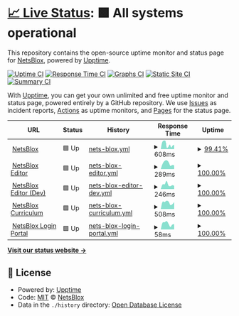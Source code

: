 # [📈 Live Status](https://NetsBlox.github.io/uptime): <!--live status--> **🟩 All systems operational**

This repository contains the open-source uptime monitor and status page for [NetsBlox](https://netsblox.org/), powered by [Upptime](https://github.com/upptime/upptime).

[![Uptime CI](https://github.com/NetsBlox/uptime/workflows/Uptime%20CI/badge.svg)](https://github.com/NetsBlox/uptime/actions?query=workflow%3A%22Uptime+CI%22)
[![Response Time CI](https://github.com/NetsBlox/uptime/workflows/Response%20Time%20CI/badge.svg)](https://github.com/NetsBlox/uptime/actions?query=workflow%3A%22Response+Time+CI%22)
[![Graphs CI](https://github.com/NetsBlox/uptime/workflows/Graphs%20CI/badge.svg)](https://github.com/NetsBlox/uptime/actions?query=workflow%3A%22Graphs+CI%22)
[![Static Site CI](https://github.com/NetsBlox/uptime/workflows/Static%20Site%20CI/badge.svg)](https://github.com/NetsBlox/uptime/actions?query=workflow%3A%22Static+Site+CI%22)
[![Summary CI](https://github.com/NetsBlox/uptime/workflows/Summary%20CI/badge.svg)](https://github.com/NetsBlox/uptime/actions?query=workflow%3A%22Summary+CI%22)

With [Upptime](https://upptime.js.org), you can get your own unlimited and free uptime monitor and status page, powered entirely by a GitHub repository. We use [Issues](https://github.com/NetsBlox/uptime/issues) as incident reports, [Actions](https://github.com/NetsBlox/uptime/actions) as uptime monitors, and [Pages](https://NetsBlox.github.io/uptime) for the status page.

<!--start: status pages-->
<!-- This summary is generated by Upptime (https://github.com/upptime/upptime) -->
<!-- Do not edit this manually, your changes will be overwritten -->
<!-- prettier-ignore -->
| URL | Status | History | Response Time | Uptime |
| --- | ------ | ------- | ------------- | ------ |
| <img alt="" src="https://icons.duckduckgo.com/ip3/netsblox.org.ico" height="13"> [NetsBlox](https://netsblox.org) | 🟩 Up | [nets-blox.yml](https://github.com/NetsBlox/uptime/commits/HEAD/history/nets-blox.yml) | <details><summary><img alt="Response time graph" src="./graphs/nets-blox/response-time-week.png" height="20"> 608ms</summary><br><a href="https://NetsBlox.github.io/uptime/history/nets-blox"><img alt="Response time 869" src="https://img.shields.io/endpoint?url=https%3A%2F%2Fraw.githubusercontent.com%2FNetsBlox%2Fuptime%2FHEAD%2Fapi%2Fnets-blox%2Fresponse-time.json"></a><br><a href="https://NetsBlox.github.io/uptime/history/nets-blox"><img alt="24-hour response time 565" src="https://img.shields.io/endpoint?url=https%3A%2F%2Fraw.githubusercontent.com%2FNetsBlox%2Fuptime%2FHEAD%2Fapi%2Fnets-blox%2Fresponse-time-day.json"></a><br><a href="https://NetsBlox.github.io/uptime/history/nets-blox"><img alt="7-day response time 608" src="https://img.shields.io/endpoint?url=https%3A%2F%2Fraw.githubusercontent.com%2FNetsBlox%2Fuptime%2FHEAD%2Fapi%2Fnets-blox%2Fresponse-time-week.json"></a><br><a href="https://NetsBlox.github.io/uptime/history/nets-blox"><img alt="30-day response time 1032" src="https://img.shields.io/endpoint?url=https%3A%2F%2Fraw.githubusercontent.com%2FNetsBlox%2Fuptime%2FHEAD%2Fapi%2Fnets-blox%2Fresponse-time-month.json"></a><br><a href="https://NetsBlox.github.io/uptime/history/nets-blox"><img alt="1-year response time 869" src="https://img.shields.io/endpoint?url=https%3A%2F%2Fraw.githubusercontent.com%2FNetsBlox%2Fuptime%2FHEAD%2Fapi%2Fnets-blox%2Fresponse-time-year.json"></a></details> | <details><summary><a href="https://NetsBlox.github.io/uptime/history/nets-blox">99.41%</a></summary><a href="https://NetsBlox.github.io/uptime/history/nets-blox"><img alt="All-time uptime 99.97%" src="https://img.shields.io/endpoint?url=https%3A%2F%2Fraw.githubusercontent.com%2FNetsBlox%2Fuptime%2FHEAD%2Fapi%2Fnets-blox%2Fuptime.json"></a><br><a href="https://NetsBlox.github.io/uptime/history/nets-blox"><img alt="24-hour uptime 100.00%" src="https://img.shields.io/endpoint?url=https%3A%2F%2Fraw.githubusercontent.com%2FNetsBlox%2Fuptime%2FHEAD%2Fapi%2Fnets-blox%2Fuptime-day.json"></a><br><a href="https://NetsBlox.github.io/uptime/history/nets-blox"><img alt="7-day uptime 99.41%" src="https://img.shields.io/endpoint?url=https%3A%2F%2Fraw.githubusercontent.com%2FNetsBlox%2Fuptime%2FHEAD%2Fapi%2Fnets-blox%2Fuptime-week.json"></a><br><a href="https://NetsBlox.github.io/uptime/history/nets-blox"><img alt="30-day uptime 99.82%" src="https://img.shields.io/endpoint?url=https%3A%2F%2Fraw.githubusercontent.com%2FNetsBlox%2Fuptime%2FHEAD%2Fapi%2Fnets-blox%2Fuptime-month.json"></a><br><a href="https://NetsBlox.github.io/uptime/history/nets-blox"><img alt="1-year uptime 99.97%" src="https://img.shields.io/endpoint?url=https%3A%2F%2Fraw.githubusercontent.com%2FNetsBlox%2Fuptime%2FHEAD%2Fapi%2Fnets-blox%2Fuptime-year.json"></a></details>
| <img alt="" src="https://icons.duckduckgo.com/ip3/editor.netsblox.org.ico" height="13"> [NetsBlox Editor](https://editor.netsblox.org) | 🟩 Up | [nets-blox-editor.yml](https://github.com/NetsBlox/uptime/commits/HEAD/history/nets-blox-editor.yml) | <details><summary><img alt="Response time graph" src="./graphs/nets-blox-editor/response-time-week.png" height="20"> 289ms</summary><br><a href="https://NetsBlox.github.io/uptime/history/nets-blox-editor"><img alt="Response time 253" src="https://img.shields.io/endpoint?url=https%3A%2F%2Fraw.githubusercontent.com%2FNetsBlox%2Fuptime%2FHEAD%2Fapi%2Fnets-blox-editor%2Fresponse-time.json"></a><br><a href="https://NetsBlox.github.io/uptime/history/nets-blox-editor"><img alt="24-hour response time 184" src="https://img.shields.io/endpoint?url=https%3A%2F%2Fraw.githubusercontent.com%2FNetsBlox%2Fuptime%2FHEAD%2Fapi%2Fnets-blox-editor%2Fresponse-time-day.json"></a><br><a href="https://NetsBlox.github.io/uptime/history/nets-blox-editor"><img alt="7-day response time 289" src="https://img.shields.io/endpoint?url=https%3A%2F%2Fraw.githubusercontent.com%2FNetsBlox%2Fuptime%2FHEAD%2Fapi%2Fnets-blox-editor%2Fresponse-time-week.json"></a><br><a href="https://NetsBlox.github.io/uptime/history/nets-blox-editor"><img alt="30-day response time 264" src="https://img.shields.io/endpoint?url=https%3A%2F%2Fraw.githubusercontent.com%2FNetsBlox%2Fuptime%2FHEAD%2Fapi%2Fnets-blox-editor%2Fresponse-time-month.json"></a><br><a href="https://NetsBlox.github.io/uptime/history/nets-blox-editor"><img alt="1-year response time 253" src="https://img.shields.io/endpoint?url=https%3A%2F%2Fraw.githubusercontent.com%2FNetsBlox%2Fuptime%2FHEAD%2Fapi%2Fnets-blox-editor%2Fresponse-time-year.json"></a></details> | <details><summary><a href="https://NetsBlox.github.io/uptime/history/nets-blox-editor">100.00%</a></summary><a href="https://NetsBlox.github.io/uptime/history/nets-blox-editor"><img alt="All-time uptime 99.99%" src="https://img.shields.io/endpoint?url=https%3A%2F%2Fraw.githubusercontent.com%2FNetsBlox%2Fuptime%2FHEAD%2Fapi%2Fnets-blox-editor%2Fuptime.json"></a><br><a href="https://NetsBlox.github.io/uptime/history/nets-blox-editor"><img alt="24-hour uptime 100.00%" src="https://img.shields.io/endpoint?url=https%3A%2F%2Fraw.githubusercontent.com%2FNetsBlox%2Fuptime%2FHEAD%2Fapi%2Fnets-blox-editor%2Fuptime-day.json"></a><br><a href="https://NetsBlox.github.io/uptime/history/nets-blox-editor"><img alt="7-day uptime 100.00%" src="https://img.shields.io/endpoint?url=https%3A%2F%2Fraw.githubusercontent.com%2FNetsBlox%2Fuptime%2FHEAD%2Fapi%2Fnets-blox-editor%2Fuptime-week.json"></a><br><a href="https://NetsBlox.github.io/uptime/history/nets-blox-editor"><img alt="30-day uptime 99.96%" src="https://img.shields.io/endpoint?url=https%3A%2F%2Fraw.githubusercontent.com%2FNetsBlox%2Fuptime%2FHEAD%2Fapi%2Fnets-blox-editor%2Fuptime-month.json"></a><br><a href="https://NetsBlox.github.io/uptime/history/nets-blox-editor"><img alt="1-year uptime 99.99%" src="https://img.shields.io/endpoint?url=https%3A%2F%2Fraw.githubusercontent.com%2FNetsBlox%2Fuptime%2FHEAD%2Fapi%2Fnets-blox-editor%2Fuptime-year.json"></a></details>
| <img alt="" src="https://icons.duckduckgo.com/ip3/dev.netsblox.org.ico" height="13"> [NetsBlox Editor (Dev)](https://dev.netsblox.org) | 🟩 Up | [nets-blox-editor-dev.yml](https://github.com/NetsBlox/uptime/commits/HEAD/history/nets-blox-editor-dev.yml) | <details><summary><img alt="Response time graph" src="./graphs/nets-blox-editor-dev/response-time-week.png" height="20"> 246ms</summary><br><a href="https://NetsBlox.github.io/uptime/history/nets-blox-editor-dev"><img alt="Response time 248" src="https://img.shields.io/endpoint?url=https%3A%2F%2Fraw.githubusercontent.com%2FNetsBlox%2Fuptime%2FHEAD%2Fapi%2Fnets-blox-editor-dev%2Fresponse-time.json"></a><br><a href="https://NetsBlox.github.io/uptime/history/nets-blox-editor-dev"><img alt="24-hour response time 182" src="https://img.shields.io/endpoint?url=https%3A%2F%2Fraw.githubusercontent.com%2FNetsBlox%2Fuptime%2FHEAD%2Fapi%2Fnets-blox-editor-dev%2Fresponse-time-day.json"></a><br><a href="https://NetsBlox.github.io/uptime/history/nets-blox-editor-dev"><img alt="7-day response time 246" src="https://img.shields.io/endpoint?url=https%3A%2F%2Fraw.githubusercontent.com%2FNetsBlox%2Fuptime%2FHEAD%2Fapi%2Fnets-blox-editor-dev%2Fresponse-time-week.json"></a><br><a href="https://NetsBlox.github.io/uptime/history/nets-blox-editor-dev"><img alt="30-day response time 255" src="https://img.shields.io/endpoint?url=https%3A%2F%2Fraw.githubusercontent.com%2FNetsBlox%2Fuptime%2FHEAD%2Fapi%2Fnets-blox-editor-dev%2Fresponse-time-month.json"></a><br><a href="https://NetsBlox.github.io/uptime/history/nets-blox-editor-dev"><img alt="1-year response time 248" src="https://img.shields.io/endpoint?url=https%3A%2F%2Fraw.githubusercontent.com%2FNetsBlox%2Fuptime%2FHEAD%2Fapi%2Fnets-blox-editor-dev%2Fresponse-time-year.json"></a></details> | <details><summary><a href="https://NetsBlox.github.io/uptime/history/nets-blox-editor-dev">100.00%</a></summary><a href="https://NetsBlox.github.io/uptime/history/nets-blox-editor-dev"><img alt="All-time uptime 100.00%" src="https://img.shields.io/endpoint?url=https%3A%2F%2Fraw.githubusercontent.com%2FNetsBlox%2Fuptime%2FHEAD%2Fapi%2Fnets-blox-editor-dev%2Fuptime.json"></a><br><a href="https://NetsBlox.github.io/uptime/history/nets-blox-editor-dev"><img alt="24-hour uptime 100.00%" src="https://img.shields.io/endpoint?url=https%3A%2F%2Fraw.githubusercontent.com%2FNetsBlox%2Fuptime%2FHEAD%2Fapi%2Fnets-blox-editor-dev%2Fuptime-day.json"></a><br><a href="https://NetsBlox.github.io/uptime/history/nets-blox-editor-dev"><img alt="7-day uptime 100.00%" src="https://img.shields.io/endpoint?url=https%3A%2F%2Fraw.githubusercontent.com%2FNetsBlox%2Fuptime%2FHEAD%2Fapi%2Fnets-blox-editor-dev%2Fuptime-week.json"></a><br><a href="https://NetsBlox.github.io/uptime/history/nets-blox-editor-dev"><img alt="30-day uptime 100.00%" src="https://img.shields.io/endpoint?url=https%3A%2F%2Fraw.githubusercontent.com%2FNetsBlox%2Fuptime%2FHEAD%2Fapi%2Fnets-blox-editor-dev%2Fuptime-month.json"></a><br><a href="https://NetsBlox.github.io/uptime/history/nets-blox-editor-dev"><img alt="1-year uptime 100.00%" src="https://img.shields.io/endpoint?url=https%3A%2F%2Fraw.githubusercontent.com%2FNetsBlox%2Fuptime%2FHEAD%2Fapi%2Fnets-blox-editor-dev%2Fuptime-year.json"></a></details>
| <img alt="" src="https://icons.duckduckgo.com/ip3/curriculum.netsblox.org.ico" height="13"> [NetsBlox Curriculum](https://curriculum.netsblox.org) | 🟩 Up | [nets-blox-curriculum.yml](https://github.com/NetsBlox/uptime/commits/HEAD/history/nets-blox-curriculum.yml) | <details><summary><img alt="Response time graph" src="./graphs/nets-blox-curriculum/response-time-week.png" height="20"> 508ms</summary><br><a href="https://NetsBlox.github.io/uptime/history/nets-blox-curriculum"><img alt="Response time 482" src="https://img.shields.io/endpoint?url=https%3A%2F%2Fraw.githubusercontent.com%2FNetsBlox%2Fuptime%2FHEAD%2Fapi%2Fnets-blox-curriculum%2Fresponse-time.json"></a><br><a href="https://NetsBlox.github.io/uptime/history/nets-blox-curriculum"><img alt="24-hour response time 537" src="https://img.shields.io/endpoint?url=https%3A%2F%2Fraw.githubusercontent.com%2FNetsBlox%2Fuptime%2FHEAD%2Fapi%2Fnets-blox-curriculum%2Fresponse-time-day.json"></a><br><a href="https://NetsBlox.github.io/uptime/history/nets-blox-curriculum"><img alt="7-day response time 508" src="https://img.shields.io/endpoint?url=https%3A%2F%2Fraw.githubusercontent.com%2FNetsBlox%2Fuptime%2FHEAD%2Fapi%2Fnets-blox-curriculum%2Fresponse-time-week.json"></a><br><a href="https://NetsBlox.github.io/uptime/history/nets-blox-curriculum"><img alt="30-day response time 499" src="https://img.shields.io/endpoint?url=https%3A%2F%2Fraw.githubusercontent.com%2FNetsBlox%2Fuptime%2FHEAD%2Fapi%2Fnets-blox-curriculum%2Fresponse-time-month.json"></a><br><a href="https://NetsBlox.github.io/uptime/history/nets-blox-curriculum"><img alt="1-year response time 482" src="https://img.shields.io/endpoint?url=https%3A%2F%2Fraw.githubusercontent.com%2FNetsBlox%2Fuptime%2FHEAD%2Fapi%2Fnets-blox-curriculum%2Fresponse-time-year.json"></a></details> | <details><summary><a href="https://NetsBlox.github.io/uptime/history/nets-blox-curriculum">100.00%</a></summary><a href="https://NetsBlox.github.io/uptime/history/nets-blox-curriculum"><img alt="All-time uptime 100.00%" src="https://img.shields.io/endpoint?url=https%3A%2F%2Fraw.githubusercontent.com%2FNetsBlox%2Fuptime%2FHEAD%2Fapi%2Fnets-blox-curriculum%2Fuptime.json"></a><br><a href="https://NetsBlox.github.io/uptime/history/nets-blox-curriculum"><img alt="24-hour uptime 100.00%" src="https://img.shields.io/endpoint?url=https%3A%2F%2Fraw.githubusercontent.com%2FNetsBlox%2Fuptime%2FHEAD%2Fapi%2Fnets-blox-curriculum%2Fuptime-day.json"></a><br><a href="https://NetsBlox.github.io/uptime/history/nets-blox-curriculum"><img alt="7-day uptime 100.00%" src="https://img.shields.io/endpoint?url=https%3A%2F%2Fraw.githubusercontent.com%2FNetsBlox%2Fuptime%2FHEAD%2Fapi%2Fnets-blox-curriculum%2Fuptime-week.json"></a><br><a href="https://NetsBlox.github.io/uptime/history/nets-blox-curriculum"><img alt="30-day uptime 100.00%" src="https://img.shields.io/endpoint?url=https%3A%2F%2Fraw.githubusercontent.com%2FNetsBlox%2Fuptime%2FHEAD%2Fapi%2Fnets-blox-curriculum%2Fuptime-month.json"></a><br><a href="https://NetsBlox.github.io/uptime/history/nets-blox-curriculum"><img alt="1-year uptime 100.00%" src="https://img.shields.io/endpoint?url=https%3A%2F%2Fraw.githubusercontent.com%2FNetsBlox%2Fuptime%2FHEAD%2Fapi%2Fnets-blox-curriculum%2Fuptime-year.json"></a></details>
| <img alt="" src="https://icons.duckduckgo.com/ip3/login.netsblox.org.ico" height="13"> [NetsBlox Login Portal](https://login.netsblox.org) | 🟩 Up | [nets-blox-login-portal.yml](https://github.com/NetsBlox/uptime/commits/HEAD/history/nets-blox-login-portal.yml) | <details><summary><img alt="Response time graph" src="./graphs/nets-blox-login-portal/response-time-week.png" height="20"> 58ms</summary><br><a href="https://NetsBlox.github.io/uptime/history/nets-blox-login-portal"><img alt="Response time 48" src="https://img.shields.io/endpoint?url=https%3A%2F%2Fraw.githubusercontent.com%2FNetsBlox%2Fuptime%2FHEAD%2Fapi%2Fnets-blox-login-portal%2Fresponse-time.json"></a><br><a href="https://NetsBlox.github.io/uptime/history/nets-blox-login-portal"><img alt="24-hour response time 53" src="https://img.shields.io/endpoint?url=https%3A%2F%2Fraw.githubusercontent.com%2FNetsBlox%2Fuptime%2FHEAD%2Fapi%2Fnets-blox-login-portal%2Fresponse-time-day.json"></a><br><a href="https://NetsBlox.github.io/uptime/history/nets-blox-login-portal"><img alt="7-day response time 58" src="https://img.shields.io/endpoint?url=https%3A%2F%2Fraw.githubusercontent.com%2FNetsBlox%2Fuptime%2FHEAD%2Fapi%2Fnets-blox-login-portal%2Fresponse-time-week.json"></a><br><a href="https://NetsBlox.github.io/uptime/history/nets-blox-login-portal"><img alt="30-day response time 50" src="https://img.shields.io/endpoint?url=https%3A%2F%2Fraw.githubusercontent.com%2FNetsBlox%2Fuptime%2FHEAD%2Fapi%2Fnets-blox-login-portal%2Fresponse-time-month.json"></a><br><a href="https://NetsBlox.github.io/uptime/history/nets-blox-login-portal"><img alt="1-year response time 48" src="https://img.shields.io/endpoint?url=https%3A%2F%2Fraw.githubusercontent.com%2FNetsBlox%2Fuptime%2FHEAD%2Fapi%2Fnets-blox-login-portal%2Fresponse-time-year.json"></a></details> | <details><summary><a href="https://NetsBlox.github.io/uptime/history/nets-blox-login-portal">100.00%</a></summary><a href="https://NetsBlox.github.io/uptime/history/nets-blox-login-portal"><img alt="All-time uptime 100.00%" src="https://img.shields.io/endpoint?url=https%3A%2F%2Fraw.githubusercontent.com%2FNetsBlox%2Fuptime%2FHEAD%2Fapi%2Fnets-blox-login-portal%2Fuptime.json"></a><br><a href="https://NetsBlox.github.io/uptime/history/nets-blox-login-portal"><img alt="24-hour uptime 100.00%" src="https://img.shields.io/endpoint?url=https%3A%2F%2Fraw.githubusercontent.com%2FNetsBlox%2Fuptime%2FHEAD%2Fapi%2Fnets-blox-login-portal%2Fuptime-day.json"></a><br><a href="https://NetsBlox.github.io/uptime/history/nets-blox-login-portal"><img alt="7-day uptime 100.00%" src="https://img.shields.io/endpoint?url=https%3A%2F%2Fraw.githubusercontent.com%2FNetsBlox%2Fuptime%2FHEAD%2Fapi%2Fnets-blox-login-portal%2Fuptime-week.json"></a><br><a href="https://NetsBlox.github.io/uptime/history/nets-blox-login-portal"><img alt="30-day uptime 100.00%" src="https://img.shields.io/endpoint?url=https%3A%2F%2Fraw.githubusercontent.com%2FNetsBlox%2Fuptime%2FHEAD%2Fapi%2Fnets-blox-login-portal%2Fuptime-month.json"></a><br><a href="https://NetsBlox.github.io/uptime/history/nets-blox-login-portal"><img alt="1-year uptime 100.00%" src="https://img.shields.io/endpoint?url=https%3A%2F%2Fraw.githubusercontent.com%2FNetsBlox%2Fuptime%2FHEAD%2Fapi%2Fnets-blox-login-portal%2Fuptime-year.json"></a></details>

<!--end: status pages-->

[**Visit our status website →**](https://NetsBlox.github.io/uptime)

## 📄 License

- Powered by: [Upptime](https://github.com/upptime/upptime)
- Code: [MIT](./LICENSE) © [NetsBlox](https://netsblox.org/)
- Data in the `./history` directory: [Open Database License](https://opendatacommons.org/licenses/odbl/1-0/)
